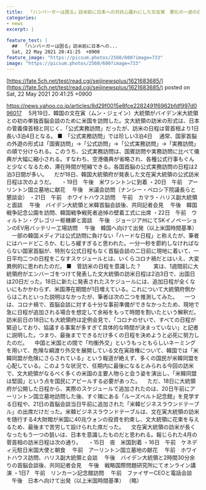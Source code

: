 ```yaml
---
title:  「ハンバーガーは困る」訪米前に日本への対抗心露わにした文在寅　悪化の一途の日韓関係、日本に対する敵対感や競争心理はピークに  
categories:
- news
excerpt: |
  
feature_text: |
  ##  「ハンバーガーは困る」訪米前に日本への...
  Sat, 22 May 2021 20:41:25  +0900
feature_image: "https://picsum.photos/2560/600?image=733"
image: "https://picsum.photos/2560/600?image=733"
---
```


[https://fate.5ch.net/test/read.cgi/seijinewsplus/1621683685/](https://fate.5ch.net/test/read.cgi/seijinewsplus/1621683685/)
posted on Sat, 22 May 2021 20:41:25  +0900

<!--more-->

https://news.yahoo.co.jp/articles/8d29f0015e8fce2282491f6962bfdf997d096017 　5月19日、韓国の文在寅（ムン・ジェイン）大統領がバイデン米大統領との初の単独首脳会談のために米国を訪問した。文大統領の訪米の形式は、日本の菅義偉首相と同じく、「公式実務訪問」だったが、訪米の日程は菅首相より1日長い3泊4日となる。 ■　「公式実務訪問」では珍しい3泊4日 　通常、国家首脳の外遊の形式は「国賓訪問」→「公式訪問」→「公式実務訪問」→「実務訪問」の順で分けられる。このうち、公式実務訪問は、国賓訪問や実務訪問に比べて儀典が大幅に縮小される。すなわち、空港儀典が省略され、各種公式行事もぐんと少なくなるため、滞在時間が短縮できる。各国首脳の公式実務訪問の日程は2泊3日間が多い。 　だが18日、韓国大統領府が発表した文在寅大統領の公式訪米日程は次のようだ。 　・19日　午後　米ワシントンに到着 ・20日　午前　アーリントン国立墓地に献花 　午後　米議会訪問（ナンシー・ペロシ下院議長らと懇談会） ・21日　午前　ホワイトハウス訪問 　午前　カマラ・ハリス副大統領と面談 　午後　バイデン大統領と米韓首脳会談後、共同記者会見 　午後　韓国戦争記念公園を訪問、韓国戦争戦死者追悼の壁着工式に出席 ・22日　午前　ウィルトン・グレゴリー枢機卿と面談 　午後　ジョージア州にてSKイノベーションのEV用バッテリー工場訪問 　午後　韓国へ向けて出発（以上米国時間基準） 　一部の韓国メディアは公式訪問に負けない「ハードな日程」と称えたが、筆者にはハードどころか、むしろ緩すぎると思われた。一分一秒を節約しなければならない国家首脳が、特別な公式日程もなく首脳会談の二日前に現地に着いて、一日平均二つの日程をこなすスケジュールとは、いくらコロナ禍だとはいえ、大変異例的に思われたのだ。 ■　菅訪米の日程を意識した？　 　実は、1週間前に大統領府がエンバーゴをつけて発表した文大統領の訪米日程は2泊3日で、出国日は20日だった。18日に新たに発表されたスケジュールには、追加日程が全くないにもかかわらず、米国滞在期間が1日増えている。これについて大統領府側からはこれといった説明はなかったが、筆者は次の二つを推測してみた。 　一つは、コロナ禍で、首脳会談に対する十分な事前準備ができなかったため、現地で急に日程が追加される場合を想定して余裕をもって時間を割いたという解釈だ。訪米前日の18日にも大統領府は定例会見で、「コロナのせいで、すべての日程が緊迫しており、協議する事案が多すぎて具体的な時間が決まっていない」と記者に説明した。つまり、最後までできるだけ多くの日程を決めようと必死に努力したのだ。 　中国と米国との間で「均衡外交」というもっともらしいネーミングを用いて、危険な綱渡り外交を展開している文在寅政権について、韓国では「米韓同盟が危険にさらされている」という報道が絶えず、多くの国民が米韓同盟を心配している。このような状況で、任期内に最後になるとみられる今回の訪米で、文大統領がなるべく多くの米国の主要人物らと会う姿を演出し、「米韓同盟は堅固」という点を国民にアピールする必要があった。 　ただ、18日に大統領府が公開した日程から、実際のスケジュールで追加されたのは、20日午前にアーリントン国立墓地訪問した後、すぐ隣にある「ルーズベルト記念館」を見学する日程や、21日の首脳会談当日午前に追加された「米韓ビジネスラウンドテーブル」の出席だけだった。米韓ビジネスラウンドテーブルは、文在寅大統領の訪米を随行する4大財閥が米国に40兆ウォンの投資を約束し、文大統領に花束を与えるため、最後まで苦労して設けられた席だった。 　文在寅大統領の訪米が長くなったもう一つの狙いは、日本を意識したものだと思われる。報じられた4月の菅首相の訪米日程は次の通り。 　・15日　夜　米国到着 ・16日　午前　ケネディ元駐日米国大使と朝食 　午前　アーリントン国立墓地の献花 　午前　ホワイトハウス訪問、ハリス副大統領と会談 　午後　バイデン大統領と2時間30分余りの首脳会談後、共同記者会見 　午後　戦略国際問題研究所にてオンライン講演 ・1日7　午前　リンカーン記念館訪問 　午前　ファイザーCEOと電話会談 　午後　日本へ向けて出発（以上米国時間基準） （略）
